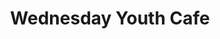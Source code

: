 ---
layout: young-people
title: Wednesday Youth Cafe
description: >
  For ages 10 - 16 years. Fun sessions ranging from arts & crafts, sports, cooking, games and trips.
times:
- Wednesday 5.30pm - 7.30pm
cost: 50p (includes refreshments)
location: St George's Community Centre
signup: false
---